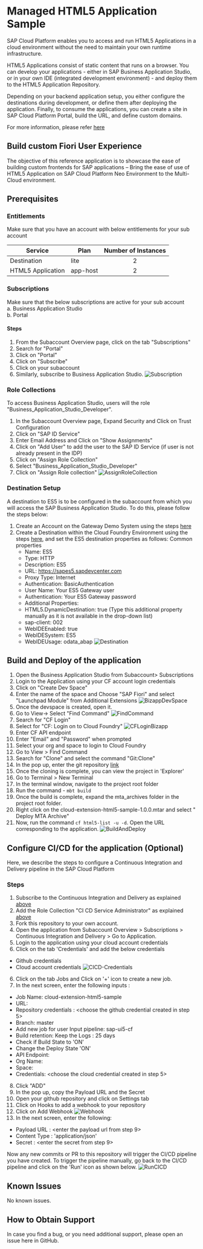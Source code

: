 # Managed HTML5 Application Sample
SAP Cloud Platform enables you to access and run HTML5 Applications in a cloud environment without the need to maintain your own runtime infrastructure.

HTML5 Applications consist of static content that runs on a browser. You can develop your applications - either in SAP Business Application Studio, or in your own IDE (integrated development environment) - and deploy them to the HTML5 Application Repository.

Depending on your backend application setup, you either configure the destinations during development, or define them after deploying the application. Finally, to consume the applications, you can create a site in SAP Cloud Platform Portal, build the URL, and define custom domains.

For more information, please refer [here](https://help.sap.com/viewer/29badeeee3684338b2e870139bdc4d86/Cloud/en-US/c1b9d6facfc942e3bca664ae06387e9b.html)

## Build custom Fiori User Experience
The objective of this reference application is to showcase the ease of building custom frontends for SAP applications – Bring the ease of use of HTML5 Application on SAP Cloud Platform Neo Environment to the Multi-Cloud environment.


## Prerequisites

### Entitlements

Make sure that you have an account with below entitlements for your sub account

| Service                           | Plan       | Number of Instances |
|-----------------------------------|------------|:-------------------:|
| Destination                       | lite       |          2          |
| HTML5 Application                 | app-host   |          2          |

### Subscriptions
Make sure that the below subscriptions are active for your sub account <br/>
 a. Business Application Studio <br/>
 b. Portal <br/>
 
 #### Steps
1. From the Subaccount Overview page, click on the tab "Subscriptions"
2.  Search for "Portal"
2.  Click on "Portal"
1.  Click on "Subscribe"
2.  Click on your subaccount
3. Similarly, subscribe to Business Application Studio.
     ![Subscription](/doc/img/Subscription.png)
 
 ### Role Collections
 To access Business Application Studio, users will the role "Business_Application_Studio_Developer".
 
1. In the Subaccount Overview page, Expand Security and Click on Trust Configuration
2. Click on "SAP ID Service"
1.  Enter Email Address and Click on "Show Assignments"
3. Click on "Add User" to add the user to the SAP ID Service (if user is not already present in the IDP)
1.  Click on "Assign Role Collection"
2. Select "Business_Application_Studio_Developer"
2.  Click on "Assign Role collection"
    ![AssignRoleCollection](/doc/img/AssignRoleCollection.png)


### Destination Setup
A destination to ES5 is to be configured in the subaccount from which you will access the SAP Business Application Studio.
To do this, please follow the steps below:

1. Create an Account on the Gateway Demo System using the steps [here](https://developers.sap.com/tutorials/gateway-demo-signup.html)
2. Create a Destination within the Cloud Foundry Environment using the steps [here](https://developers.sap.com/tutorials/cp-cf-create-destination.html), and set the ES5 destination properties as follows:
    Common properties
    - Name: ES5
    - Type: HTTP
    - Description: ES5
    - URL: https://sapes5.sapdevcenter.com
    - Proxy Type: Internet
    - Authentication: BasicAuthentication
    - User Name: Your ES5 Gateway user
    - Authentication: Your ES5 Gateway password
    - Additional Properties:
    - HTML5.DynamicDestination: true (Type this additional property manually as it is not available in the drop-down list)
    - sap-client: 002
    - WebIDEEnabled: true
    - WebIDESystem: ES5
    - WebIDEUsage: odata_abap
        ![Destination](/doc/img/Destination.png)
    

## Build and Deploy of the application

1. Open the Business Application Studio from Subaccount> Subscriptions
2. Login to the Application using your CF account login credentials
3. Click on "Create Dev Space"
4. Enter the name of the space and Choose "SAP Fiori" and select "Launchpad Module" from Additional Extensions
    ![BizappDevSpace](/doc/img/BizappDevSpace.png)
5. Once the devspace is created, open it.
7. Go to View-> Select "Find Command"
    ![FindCommand](/doc/img/FindCommand.png)
2. Search for "CF Login"
3. Select for "CF: Login on to Cloud Foundry"
    ![CFLoginBizapp](/doc/img/CFLoginBizapp.png)
4. Enter CF API endpoint
5. Enter "Email" and "Password" when prompted
6. Select your org and space to login to Cloud Foundry
6. Go to View > Find Command
7. Search for "Clone" and select the command "Git:Clone"
8. In the pop up, enter the git repository [link](../../)
9. Once the cloning is complete, you can view the project in 'Explorer'
10. Go to Terminal > New Terminal
11. In the terminal window, navigate to the project root folder
12. Run the command - ```mbt build```
13. Once the build is complete, expand the mta_archives folder in the project root folder.
18. Right click on the cloud-extension-html5-sample-1.0.0.mtar and select " Deploy MTA Archive"
19. Now, run the command ```cf html5-list -u -d```. Open the URL corresponding to the application.
![BuildAndDeploy](/doc/img/BuildAndDeploy.png)

## Configure CI/CD for the application (Optional)

Here, we describe the steps to configure a Continuous Integration and Delivery pipeline in the SAP Cloud Platform

### Steps
1. Subscribe to the Continuous Integration and Delivery as explained [above](#subscriptions)
2. Add the Role Collection "CI CD Service Administrator" as explained [above](#role-collections)
3. Fork this repository to your own account. 
3. Open the application from Subaccount Overview > Subscriptions > Continuous Integration and Delivery > Go to Application. 
4. Login to the application using your cloud account credentials
5. Click on the tab 'Credentials' and add the below credentials
  - Github credentials 
  - Cloud account credentials
 ![CICD-Credentials](/doc/img/CICD-Credentials.png)
6. Click on the tab Jobs and Click on '+' icon to create a new job.
7. In the next screen, enter the following inputs :
  - Job Name: cloud-extension-html5-sample
  - URL: <enter the url of your forked repository>
  - Repository credentials : <choose the github credential created in step 5>
  - Branch: master
  - Add new job for user Input  pipeline:  sap-ui5-cf 
  - Build retention: Keep the Logs : 25 days
  - Check if Build  State to 'ON'
  - Change the Deploy State  'ON'
  - API Endpoint: <cf api endpoint of your subaccount>
  - Org Name: <cf organisation>
  - Space: <cf space>
  - Credentials: <choose the cloud credential created in step 5>
8. Click "ADD"
9. In the pop up, copy the Payload URL and the Secret
10. Open your github repository and click on Settings tab
11. Click on Hooks to add a webhook to your repository
12. Click on Add Webhook
  ![Webhook](/doc/img/Webhook.png)
13. In the next screen, enter the following:
  - Payload URL  : <enter the payload url from step 9>
  - Content Type : 'application/json'
  - Secret       : <enter the secret from step 9>

Now any new commits or PR to this repository will trigger the CI/CD pipeline you have created. To trigger the pipeline manually, go back to the CI/CD pipeline and click on the 'Run' icon as shown below.
![RunCICD](/doc/img/RunCICD.png)

## Known Issues

No known issues.

## How to Obtain Support

In case you find a bug, or you need additional support, please open an issue here in GitHub.
